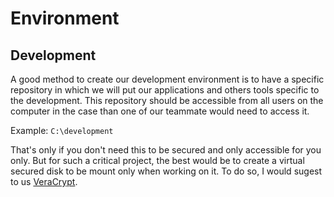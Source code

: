 # Environment

## Development

A good method to create our development environment is to have a specific repository in which we will put our applications and others tools specific to the development.
This repository should be accessible from all users on the computer in the case than one of our teammate would need to access it.

Example: `C:\development`

That's only if you don't need this to be secured and only accessible for you only. But for such a critical project, the best would be to create a virtual secured disk to be mount only when working on it. To do so, I would sugest to us [VeraCrypt](https://veracrypt.codeplex.com/).
